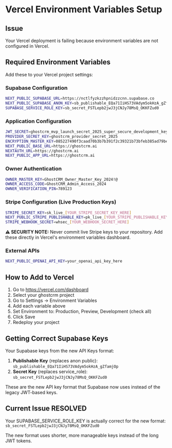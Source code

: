 # Vercel Environment Variables Setup

## Issue
Your Vercel deployment is failing because environment variables are not configured in Vercel.

## Required Environment Variables

Add these to your Vercel project settings:

### Supabase Configuration
```bash
NEXT_PUBLIC_SUPABASE_URL=https://nctlfyzkzzhpnidzzcnn.supabase.co
NEXT_PUBLIC_SUPABASE_ANON_KEY=sb_publishable_EQa71IiHS73VAdym5okHzA_gZfamjOp
SUPABASE_SERVICE_ROLE_KEY=sb_secret_FSTLepb2jwJ3jCNJy78MsQ_OKKFZud0
```

### Application Configuration
```bash
JWT_SECRET=ghostcrm_mvp_launch_secret_2025_super_secure_development_key_for_demo_and_testing_purposes
PROVIDER_SECRET_KEY=ghostcrm_provider_secret_2025
ENCRYPTION_MASTER_KEY=085227490f3caad70b3b7b391f2c39321b73bfeb385ad79bebaf1a2adf32ef91
NEXT_PUBLIC_BASE_URL=https://ghostcrm.ai
NEXTAUTH_URL=https://ghostcrm.ai
NEXT_PUBLIC_APP_URL=https://ghostcrm.ai
```

### Owner Authentication
```bash
OWNER_MASTER_KEY=GhostCRM_Owner_Master_Key_2024!@
OWNER_ACCESS_CODE=GhostCRM_Admin_Access_2024
OWNER_VERIFICATION_PIN=789123
```

### Stripe Configuration (Live Production Keys)
```bash
STRIPE_SECRET_KEY=sk_live_[YOUR_STRIPE_SECRET_KEY_HERE]
NEXT_PUBLIC_STRIPE_PUBLISHABLE_KEY=pk_live_[YOUR_STRIPE_PUBLISHABLE_KEY_HERE]
STRIPE_WEBHOOK_SECRET=whsec_[YOUR_WEBHOOK_SECRET_HERE]
```

**⚠️ SECURITY NOTE:** Never commit live Stripe keys to your repository. Add these directly in Vercel's environment variables dashboard.

### External APIs
```bash
NEXT_PUBLIC_OPENAI_API_KEY=your_openai_api_key_here
```

## How to Add to Vercel

1. Go to https://vercel.com/dashboard
2. Select your ghostcrm project
3. Go to Settings → Environment Variables
4. Add each variable above
5. Set Environment to: Production, Preview, Development (check all)
6. Click Save
7. Redeploy your project

## Getting Correct Supabase Keys

Your Supabase keys from the new API Keys format:

1. **Publishable Key** (replaces anon public): `sb_publishable_EQa71IiHS73VAdym5okHzA_gZfamjOp`
2. **Secret Key** (replaces service_role): `sb_secret_FSTLepb2jwJ3jCNJy78MsQ_OKKFZud0`

These are the new API key format that Supabase now uses instead of the legacy JWT-based keys.

## Current Issue RESOLVED
Your SUPABASE_SERVICE_ROLE_KEY is actually correct for the new format:
`sb_secret_FSTLepb2jwJ3jCNJy78MsQ_OKKFZud0`

The new format uses shorter, more manageable keys instead of the long JWT tokens.